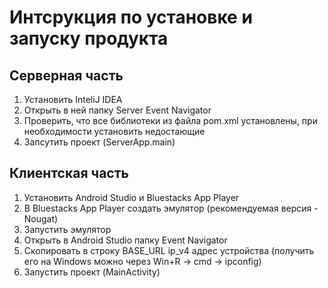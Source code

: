 # Интсрукция по установке и запуску продукта

## Серверная часть

1. Установить InteliJ IDEA
2. Открыть в ней папку Server Event Navigator
3. Проверить, что все библиотеки из файла pom.xml установлены, при необходимости установить недостающие
4. Запсутить проект (ServerApp.main)

## Клиентская часть

1. Установить Android Studio и Bluestacks App Player
2. В Bluestacks App Player создать эмулятор (рекомендуемая версия - Nougat)
3. Запустить эмулятор
4. Открыть в Android Studio папку Event Navigator
5. Скопировать в строку BASE_URL ip_v4 адрес устройства (получить его на Windows можно через Win+R -> cmd -> ipconfig)
6. Запустить проект (MainActivity)
